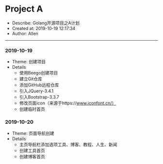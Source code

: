 # Project A
- Describe: Golang开源项目之A计划
- Created at: 2019-10-19 12:17:34
- Author: Allen

---

### 2019-10-19
- Theme: 创建项目
- Details
  - 使用Beego创建项目
  - 建立Git仓库
  - 添加GitHub远程仓库
  - 引入JQuery-3.4.1
  - 引入Bootstrap-3.3.7
  - 修改页面icon（来源于https://www.iconfont.cn/）
  - 创建临时首页

### 2019-10-20
- Theme: 页面导航创建
- Details
  - 主页导航栏添加选项工具、博客、教程、人生、新闻
  - 创建工具首页
  - 创建博客首页